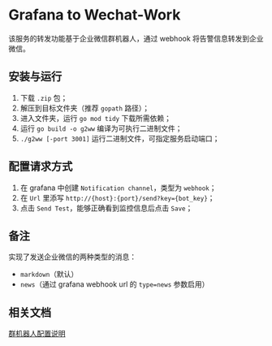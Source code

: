 # Grafana to Wechat-Work
该服务的转发功能基于企业微信群机器人，通过 webhook 将告警信息转发到企业微信。

## 安装与运行
1. 下载 `.zip` 包；
2. 解压到目标文件夹（推荐 `gopath` 路径）；
3. 进入文件夹，运行 `go mod tidy` 下载所需依赖；
4. 运行 `go build -o g2ww` 编译为可执行二进制文件；
5. `./g2ww [-port 3001]` 运行二进制文件，可指定服务启动端口；

## 配置请求方式
1. 在 grafana 中创建 `Notification channel`，类型为 `webhook`；
2. 在 `Url` 里添写 `http://{host}:{port}/send?key={bot_key}`；
3. 点击 `Send Test`，能够正确看到监控信息后点击 `Save`；

## 备注
实现了发送企业微信的两种类型的消息：
+ `markdown`（默认）
+ `news`（通过 grafana webhook url 的 `type=news` 参数启用）

## 相关文档
[群机器人配置说明](https://work.weixin.qq.com/api/doc/90000/90136/91770)